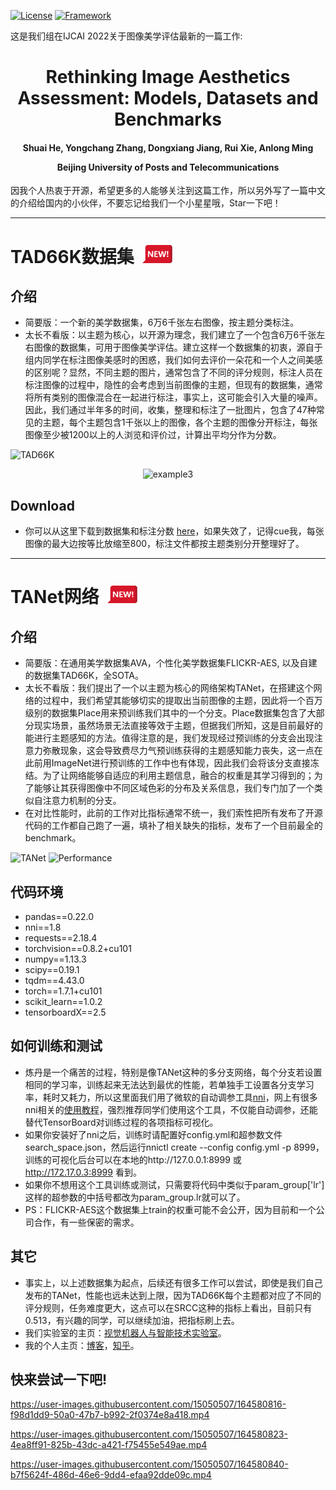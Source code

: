 [![License](https://img.shields.io/badge/License-Apache%202.0-blue.svg)](https://opensource.org/licenses/Apache-2.0)
[![Framework](https://img.shields.io/badge/PyTorch-%23EE4C2C.svg?&logo=PyTorch&logoColor=white)](https://pytorch.org/)

这是我们组在IJCAI 2022关于图像美学评估最新的一篇工作: 

<div align="center">
<h1>
<b>
Rethinking Image Aesthetics Assessment: Models, Datasets and Benchmarks
</b>
</h1>
<h4>
<b>
Shuai He, Yongchang Zhang, Dongxiang Jiang, Rui Xie, Anlong Ming
    
Beijing University of Posts and Telecommunications
</b>
</h4>
</div>

因我个人热衷于开源，希望更多的人能够关注到这篇工作，所以另外写了一篇中文的介绍给国内的小伙伴，不要忘记给我们一个小星星哦，Star一下吧！
<!-- ![TANet and TAD66K dataset](https://user-images.githubusercontent.com/15050507/164587655-4af0b519-7213-4f29-b378-5dfc51dfab83.png)
![Performance](https://user-images.githubusercontent.com/15050507/164587663-043a76d8-5d1b-417e-856d-2320fbe26836.png) -->
------------------------------------------------------------------------------------------------------------

# TAD66K数据集 &nbsp;<a href=""><img width="48" src="docs/release_icon.png"></a>

## 介绍
* 简要版：一个新的美学数据集，6万6千张左右图像，按主题分类标注。
* 太长不看版：以主题为核心，以开源为理念，我们建立了一个包含6万6千张左右图像的数据集，可用于图像美学评估。建立这样一个数据集的初衷，源自于组内同学在标注图像美感时的困惑，我们如何去评价一朵花和一个人之间美感的区别呢？显然，不同主题的图片，通常包含了不同的评分规则，标注人员在标注图像的过程中，隐性的会考虑到当前图像的主题，但现有的数据集，通常将所有类别的图像混合在一起进行标注，事实上，这可能会引入大量的噪声。因此，我们通过半年多的时间，收集，整理和标注了一批图片，包含了47种常见的主题，每个主题包含1千张以上的图像，各个主题的图像分开标注，每张图像至少被1200以上的人浏览和评价过，计算出平均分作为分数。

![TAD66K](https://user-images.githubusercontent.com/15050507/164620789-2958fbd6-5e3b-4eba-9697-bcd28d5257f6.png)

<div align="center">
    
![example3](https://user-images.githubusercontent.com/15050507/164624400-acb365e0-05d9-4de9-bc16-f894904c6d33.png)
    
</div>

## Download
* 你可以从这里下载到数据集和标注分数 [here](https://drive.google.com/drive/folders/1lpSqNXtm-ianfI6TIvrJZGp96iCXsBR-)，如果失效了，记得cue我，每张图像的最大边按等比放缩至800，标注文件都按主题类别分开整理好了。

------------------------------------------------------------------------------------------------------------

# TANet网络 &nbsp;<a href=""><img width="48" src="docs/release_icon.png"></a>

## 介绍
* 简要版：在通用美学数据集AVA，个性化美学数据集FLICKR-AES, 以及自建的数据集TAD66K，全SOTA。
* 太长不看版：我们提出了一个以主题为核心的网络架构TANet，在搭建这个网络的过程中，我们希望其能够切实的提取出当前图像的主题，因此将一个百万级别的数据集Place用来预训练我们其中的一个分支。Place数据集包含了大部分现实场景，虽然场景无法直接等效于主题，但据我们所知，这是目前最好的能进行主题感知的方法。值得注意的是，我们发现经过预训练的分支会出现注意力弥散现象，这会导致费尽力气预训练获得的主题感知能力丧失，这一点在此前用ImageNet进行预训练的工作中也有体现，因此我们会将该分支直接冻结。为了让网络能够自适应的利用主题信息，融合的权重是其学习得到的；为了能够让其获得图像中不同区域色彩的分布及关系信息，我们专门加了一个类似自注意力机制的分支。
* 在对比性能时，此前的工作对比指标通常不统一，我们索性把所有发布了开源代码的工作都自己跑了一遍，填补了相关缺失的指标，发布了一个目前最全的benchmark。

![TANet](https://user-images.githubusercontent.com/15050507/164627140-fed5f9b9-43fa-4cb3-a23f-b60935d3aa71.png)
![Performance](https://user-images.githubusercontent.com/15050507/164587663-043a76d8-5d1b-417e-856d-2320fbe26836.png)


## 代码环境
* pandas==0.22.0
* nni==1.8
* requests==2.18.4
* torchvision==0.8.2+cu101
* numpy==1.13.3
* scipy==0.19.1
* tqdm==4.43.0
* torch==1.7.1+cu101
* scikit_learn==1.0.2
* tensorboardX==2.5

## 如何训练和测试
* 炼丹是一个痛苦的过程，特别是像TANet这种的多分支网络，每个分支若设置相同的学习率，训练起来无法达到最优的性能，若单独手工设置各分支学习率，耗时又耗力，所以这里面我们用了微软的自动调参工具[nni](https://github.com/microsoft/nni)，网上有很多nni相关的[使用教程](https://blog.csdn.net/weixin_43653494/article/details/101039198)，强烈推荐同学们使用这个工具，不仅能自动调参，还能替代TensorBoard对训练过程的各项指标可视化。
* 如果你安装好了nni之后，训练时请配置好config.yml和超参数文件search_space.json，然后运行nnictl create --config config.yml -p 8999，训练的可视化后台可以在本地的http://127.0.0.1:8999 或 http://172.17.0.3:8999 看到。
* 如果你不想用这个工具训练或测试，只需要将代码中类似于param_group['lr']这样的超参数的中括号都改为param_group.lr就可以了。
* PS：FLICKR-AES这个数据集上train的权重可能不会公开，因为目前和一个公司合作，有一些保密的需求。

## 其它
* 事实上，以上述数据集为起点，后续还有很多工作可以尝试，即使是我们自己发布的TANet，性能也远未达到上限，因为TAD66K每个主题都对应了不同的评分规则，任务难度更大，这点可以在SRCC这种的指标上看出，目前只有0.513，有兴趣的同学，可以继续加油，把指标刷上去。
* 我们实验室的主页：[视觉机器人与智能技术实验室](http://www.mrobotit.cn/Default.aspx)。
* 我的个人主页：[博客](https://xiaohegithub.cn/)，[知乎](https://www.zhihu.com/people/wo-shi-dan-dan-87)。

## 快来尝试一下吧!
https://user-images.githubusercontent.com/15050507/164580816-f98d1dd9-50a0-47b7-b992-2f0374e8a418.mp4

https://user-images.githubusercontent.com/15050507/164580823-4ea8ff91-825b-43dc-a421-f75455e549ae.mp4

https://user-images.githubusercontent.com/15050507/164580840-b7f5624f-486d-46e6-9dd4-efaa92dde09c.mp4


